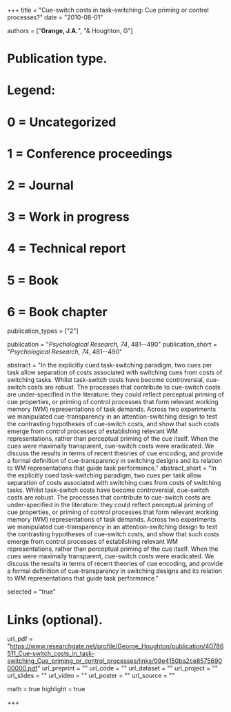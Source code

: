 +++
title = "Cue-switch costs in task-switching: Cue priming or control processes?"
date = "2010-08-01"

authors = ["**Grange, J.A.**", "& Houghton, G"]

# Publication type.
# Legend:
# 0 = Uncategorized
# 1 = Conference proceedings
# 2 = Journal
# 3 = Work in progress
# 4 = Technical report
# 5 = Book
# 6 = Book chapter
publication_types = ["2"]

publication = "*Psychological Research, 74*, 481--490"
publication_short = "*Psychological Research, 74*, 481--490"

abstract = "In the explicitly cued task-switching paradigm, two cues per task allow separation of costs associated with switching cues from costs of switching tasks. Whilst task-switch costs have become controversial, cue-switch costs are robust. The processes that contribute to cue-switch costs are under-specified in the literature: they could reflect perceptual priming of cue properties, or priming of control processes that form relevant working memory (WM) representations of task demands. Across two experiments we manipulated cue-transparency in an attention-switching design to test the contrasting hypotheses of cue-switch costs, and show that such costs emerge from control processes of establishing relevant WM representations, rather than perceptual priming of the cue itself. When the cues were maximally transparent, cue-switch costs were eradicated. We discuss the results in terms of recent theories of cue encoding, and provide a formal definition of cue-transparency in switching designs and its relation to WM representations that guide task performance."
abstract_short = "In the explicitly cued task-switching paradigm, two cues per task allow separation of costs associated with switching cues from costs of switching tasks. Whilst task-switch costs have become controversial, cue-switch costs are robust. The processes that contribute to cue-switch costs are under-specified in the literature: they could reflect perceptual priming of cue properties, or priming of control processes that form relevant working memory (WM) representations of task demands. Across two experiments we manipulated cue-transparency in an attention-switching design to test the contrasting hypotheses of cue-switch costs, and show that such costs emerge from control processes of establishing relevant WM representations, rather than perceptual priming of the cue itself. When the cues were maximally transparent, cue-switch costs were eradicated. We discuss the results in terms of recent theories of cue encoding, and provide a formal definition of cue-transparency in switching designs and its relation to WM representations that guide task performance."

selected = "true"

# Links (optional).
url_pdf = "https://www.researchgate.net/profile/George_Houghton/publication/40786511_Cue-switch_costs_in_task-switching_Cue_priming_or_control_processes/links/09e4150ba2ce857569000000.pdf"
url_preprint = ""
url_code = ""
url_dataset = ""
url_project = ""
url_slides = ""
url_video = ""
url_poster = ""
url_source = ""

math = true
highlight = true

+++
